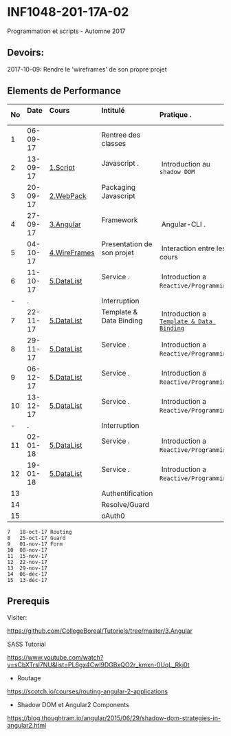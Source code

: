 # INF1048-201-17A-02
Programmation et scripts - Automne 2017

## Devoirs:

2017-10-09: Rendre le 'wireframes' de son propre projet

## Elements de Performance

|No| Date   | Cours                       | Intitulé                                |  Pratique .                            |
|--|--------|:----------------------------|:----------------------------------------|:---------------------------------------|
| 1|06-09-17|                             | Rentree des classes                     |                                        |
| 2|13-09-17|[1.Script](1.Script)         | Javascript .                            |  Introduction au `shadow DOM`          |
| 3|20-09-17|[2.WebPack](2.WebPack)       | Packaging Javascript                    |                                        | 
| 4|27-09-17|[3.Angular](3.Angular)       | Framework                               |  Angular-CLI .                         |
| 5|04-10-17|[4.WireFrames](4.WireFrames) | Presentation de son projet              |  Interaction entre les cours           |
| 6|11-10-17|[5.DataList](5.DataList)     | Service .                               |  Introduction a `Reactive/Programming` |
| -| .      |                             | Interruption                            |                                        |
| 7|22-11-17|[5.DataList](5.DataList)     | Template & Data Binding                 |  Introduction a [`Template & Data Binding`](https://angular.io/guide/displaying-data) |
| 8|29-11-17|[5.DataList](5.DataList)     | Service .                               |  Introduction a `Reactive/Programming` |
| 9|06-12-17|[5.DataList](5.DataList)     | Service .                               |  Introduction a `Reactive/Programming` |
|10|13-12-17|[5.DataList](5.DataList)     | Service .                               |  Introduction a `Reactive/Programming` |
| -| .      |                             | Interruption                            |                                        |
|11|02-01-18|[5.DataList](5.DataList)     | Service .                               |  Introduction a `Reactive/Programming` |
|12|19-01-18|[5.DataList](5.DataList)     | Service .                               |  Introduction a `Reactive/Programming` |
|13|        |                             | Authentification                        |                                        |
|14|        |                             | Resolve/Guard                           |                                        |
|15|        |                             | oAuth0                                  |                                        |


```
7	18-oct-17 Routing
8	25-oct-17 Guard
9	01-nov-17 Form
10	08-nov-17 
11	15-nov-17
12	22-nov-17
13	29-nov-17
14	06-déc-17
15	13-déc-17
```

## Prerequis

Visiter:

https://github.com/CollegeBoreal/Tutoriels/tree/master/3.Angular

SASS Tutorial

https://www.youtube.com/watch?v=sCbXTrsl7NU&list=PL6gx4Cwl9DGBxQO2r_kmxn-0UqL_Rkj0t


* Routage

https://scotch.io/courses/routing-angular-2-applications

* Shadow DOM et Angular2 Components

https://blog.thoughtram.io/angular/2015/06/29/shadow-dom-strategies-in-angular2.html

